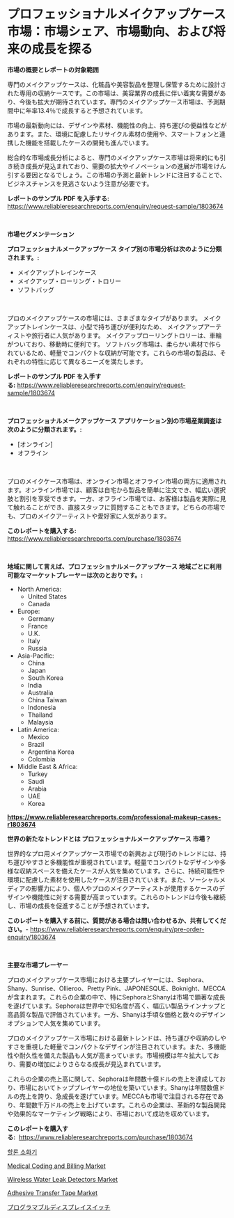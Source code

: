 <p><h1>プロフェッショナルメイクアップケース市場：市場シェア、市場動向、および将来の成長を探る</h1></p><p><strong>市場の概要とレポートの対象範囲</strong></p>
<p><p>専門のメイクアップケースは、化粧品や美容製品を整理し保管するために設計された専用の収納ケースです。この市場は、美容業界の成長に伴い着実な需要があり、今後も拡大が期待されています。専門のメイクアップケース市場は、予測期間中に年率13.4％で成長すると予想されています。</p><p>市場の最新動向には、デザインや素材、機能性の向上、持ち運びの便益性などがあります。また、環境に配慮したリサイクル素材の使用や、スマートフォンと連携した機能を搭載したケースの開発も進んでいます。</p><p>総合的な市場成長分析によると、専門のメイクアップケース市場は将来的にも引き続き成長が見込まれており、需要の拡大やイノベーションの進展が市場をけん引する要因となるでしょう。この市場の予測と最新トレンドに注目することで、ビジネスチャンスを見逃さないよう注意が必要です。</p></p>
<p><strong>レポートのサンプル PDF を入手する:</strong> <a href="https://www.reliableresearchreports.com/enquiry/request-sample/1803674">https://www.reliableresearchreports.com/enquiry/request-sample/1803674</a></p>
<p>&nbsp;</p>
<p><strong>市場セグメンテーション</strong></p>
<p><strong>プロフェッショナルメークアップケース タイプ別の市場分析は次のように分類されます。:</strong></p>
<p><ul><li>メイクアップトレインケース</li><li>メイクアップ・ローリング・トロリー</li><li>ソフトバッグ</li></ul></p>
<p>&nbsp;</p>
<p><p>プロのメイクアップケースの市場には、さまざまなタイプがあります。 メイクアップトレインケースは、小型で持ち運びが便利なため、 メイクアップアーティストや旅行者に人気があります。 メイクアップローリングトロリーは、車輪がついており、移動時に便利です。 ソフトバッグ市場は、柔らかい素材で作られているため、軽量でコンパクトな収納が可能です。これらの市場の製品は、それぞれの特性に応じて異なるニーズを満たします。</p></p>
<p><strong>レポートのサンプル PDF を入手する:</strong>&nbsp;<a href="https://www.reliableresearchreports.com/enquiry/request-sample/1803674">https://www.reliableresearchreports.com/enquiry/request-sample/1803674</a></p>
<p>&nbsp;</p>
<p><strong> プロフェッショナルメークアップケース アプリケーション別の市場産業調査は次のように分類されます。:</strong></p>
<p><ul><li>[オンライン]</li><li>オフライン</li></ul></p>
<p>&nbsp;</p>
<p><p>プロのメイクケース市場は、オンライン市場とオフライン市場の両方に適用されます。オンライン市場では、顧客は自宅から製品を簡単に注文でき、幅広い選択肢と割引を享受できます。一方、オフライン市場では、お客様は製品を実際に見て触れることができ、直接スタッフに質問することもできます。どちらの市場でも、プロのメイクアーティストや愛好家に人気があります。</p></p>
<p><strong>このレポートを購入する:</strong>&nbsp; <a href="https://www.reliableresearchreports.com/purchase/1803674">https://www.reliableresearchreports.com/purchase/1803674</a></p>
<p>&nbsp;</p>
<p><strong>地域に関して言えば、プロフェッショナルメークアップケース 地域ごとに利用可能なマーケットプレーヤーは次のとおりです。:</strong></p>
<p><ul>
    <li>
        North America:
        <ul>
            <li>United States</li>
            <li>Canada</li>
        </ul>
    </li>
    <li>
        Europe:
        <ul>
            <li>Germany</li>
            <li>France</li>
            <li>U.K.</li>
            <li>Italy</li>
            <li>Russia</li>
        </ul>
    </li>
    <li>
        Asia-Pacific:
        <ul>
            <li>China</li>
            <li>Japan</li>
            <li>South Korea</li>
            <li>India</li>
            <li>Australia</li>
            <li>China Taiwan</li>
            <li>Indonesia</li>
            <li>Thailand</li>
            <li>Malaysia</li>
        </ul>
    </li>
    <li>
        Latin America:
        <ul>
            <li>Mexico</li>
            <li>Brazil</li>
            <li>Argentina Korea</li>
            <li>Colombia</li>
        </ul>
    </li>
    <li>
        Middle East & Africa:
        <ul>
            <li>Turkey</li>
            <li>Saudi</li>
            <li>Arabia</li>
            <li>UAE</li>
            <li>Korea</li>
        </ul>
    </li>
    </ul></p>
<p><strong><a href="https://www.reliableresearchreports.com/professional-makeup-cases-r1803674">https://www.reliableresearchreports.com/professional-makeup-cases-r1803674</a></strong>&nbsp;</p>
<p><strong>世界の新たなトレンドとは プロフェッショナルメークアップケース 市場？</strong></p>
<p><p>世界的なプロ用メイクアップケース市場での新興および現行のトレンドには、持ち運びやすさと多機能性が重視されています。軽量でコンパクトなデザインや多様な収納スペースを備えたケースが人気を集めています。さらに、持続可能性や環境に配慮した素材を使用したケースが注目されています。また、ソーシャルメディアの影響力により、個人やプロのメイクアーティストが使用するケースのデザインや機能性に対する需要が高まっています。これらのトレンドは今後も継続し、市場の成長を促進することが予想されています。</p></p>
<p><strong>このレポートを購入する前に、質問がある場合は問い合わせるか、共有してください。</strong>- <a href="https://www.reliableresearchreports.com/enquiry/pre-order-enquiry/1803674">https://www.reliableresearchreports.com/enquiry/pre-order-enquiry/1803674</a></p>
<p>&nbsp;</p>
<p><strong>主要な市場プレーヤー</strong></p>
<p><p>プロのメイクアップケース市場における主要プレイヤーには、Sephora、Shany、Sunrise、Ollieroo、Pretty Pink、JAPONESQUE、Boknight、MECCAが含まれます。これらの企業の中で、特にSephoraとShanyは市場で顕著な成長を遂げています。Sephoraは世界中で知名度が高く、幅広い製品ラインナップと高品質な製品で評価されています。一方、Shanyは手頃な価格と数々のデザインオプションで人気を集めています。</p><p>プロのメイクアップケース市場における最新トレンドは、持ち運びや収納のしやすさを重視した軽量でコンパクトなデザインが注目されています。また、多機能性や耐久性を備えた製品も人気が高まっています。市場規模は年々拡大しており、需要の増加によりさらなる成長が見込まれています。</p><p>これらの企業の売上高に関して、Sephoraは年間数十億ドルの売上を達成しており、市場においてトッププレイヤーの地位を築いています。Shanyは年間数億ドルの売上を誇り、急成長を遂げています。MECCAも市場で注目される存在であり、年間数千万ドルの売上を上げています。これらの企業は、革新的な製品開発や効果的なマーケティング戦略により、市場において成功を収めています。</p></p>
<p><strong>このレポートを購入する:</strong>&nbsp;&nbsp;<a href="https://www.reliableresearchreports.com/purchase/1803674">https://www.reliableresearchreports.com/purchase/1803674</a></p>
<p><p><a href="https://github.com/vsoq0zknh59/Market-Research-Report-List-1/blob/main/449872032018.md">할론 소화기</a></p><p><a href="https://iodized-pantydraco-05c.notion.site/Medical-Coding-and-Billing-Market-Research-Report-Its-History-and-Forecast-2024-to-2031-210ebbe44b564b249ee14b950ae0164d">Medical Coding and Billing Market</a></p><p><a href="https://github.com/vimar16th/Market-Research-Report-List-4/blob/main/wireless-water-leak-detectors-market.md">Wireless Water Leak Detectors Market</a></p><p><a href="https://issuu.com/reportprime-2/docs/adhesive-transfer-tape-market-size-2030.pptx">Adhesive Transfer Tape Market</a></p><p><a href="https://github.com/schmahlson/Market-Research-Report-List-1/blob/main/985561034747.md">プログラマブルディスプレイスイッチ</a></p></p>